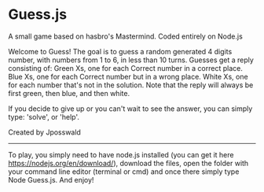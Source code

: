 # Guess.js
A small game based on hasbro's Mastermind. Coded entirely on Node.js

Welcome to Guess!
The goal is to guess a random generated 4 digits number, with numbers from 1 to 6, in less than 10 turns.
Guesses get a reply consisting of:
Green Xs, one for each Correct number in a correct place.
Blue Xs, one for each Correct number but in a wrong place.
White Xs, one for each number that's not in the solution.
Note that the reply will always be first green, then blue, and then white.

If you decide to give up or you can't wait to see the answer, you can simply type: 'solve', or 'help'.

Created by Jposswald
<hr>

To play, you simply need to have node.js installed (you can get it here https://nodejs.org/en/download/), download the files, open the folder with your command line editor (terminal or cmd) and once there simply type Node Guess.js. And enjoy!
